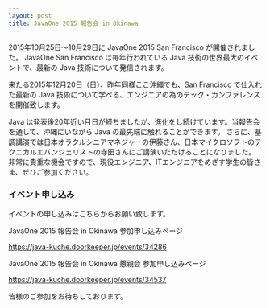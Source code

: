 ```yaml
---
layout: post
title: JavaOne 2015 報告会 in Okinawa
---
```


2015年10月25日〜10月29日に JavaOne 2015 San Francisco が開催されました。
JavaOne San Francisco は毎年行われている Java 技術の世界最大のイベントで、最新の Java 技術について発信されます。

来たる2015年12月20日（日）、昨年同様ここ沖縄でも、San Francisco で仕入れた最新の Java 技術について学べる、エンジニアの為のテック・カンファレンスを開催致します。

Java は発表後20年近い月日が経ちましたが、進化をし続けています。当報告会を通して、沖縄にいながら Java の最先端に触れることができます。
さらに、基調講演では日本オラクルシニアマネジャーの伊藤さん、日本マイクロソフトのテクニカルエバンジェリストの寺田さんにご講演いただけることになりました。
非常に貴重な機会ですので、現役エンジニア、ITエンジニアをめざす学生の皆さま、ぜひご参加ください。


### イベント申し込み

イベントの申し込みはこちらからお願い致します。

JavaOne 2015 報告会 in Okinawa 参加申し込みページ

https://java-kuche.doorkeeper.jp/events/34286

JavaOne 2015 報告会 in Okinawa 懇親会 参加申し込みページ

https://java-kuche.doorkeeper.jp/events/34537

皆様のご参加をお待ちしております。
